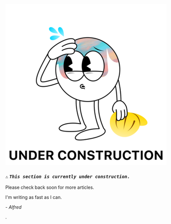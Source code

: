 ![](/public/photos/spaceboy3000/under-construction.png "Under Construction Character – Alfred R. Duarte 2025")

### `⚠️` **_`This section is currently under construction.`_**

Please check back soon for more articles.

I'm writing as fast as I can.

\- _Alfred_

.
